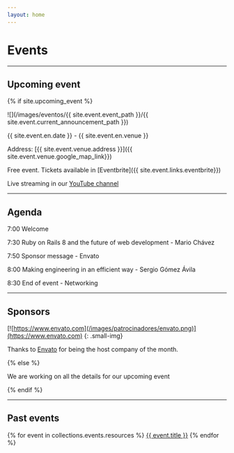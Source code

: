 ```yaml
---
layout: home
---
```


# Events

---

## Upcoming event

{% if site.upcoming_event %}

![](/images/eventos/{{ site.event.event_path }}/{{ site.event.current_announcement_path }})

{{ site.event.en.date }} - {{ site.event.en.venue }}

Address: [{{ site.event.venue.address }}]({{ site.event.venue.google_map_link}})

Free event. Tickets available in [Eventbrite]({{ site.event.links.eventbrite}})

Live streaming in our [YouTube channel]({{site.event.links.yotube}})

---

## Agenda

7:00 Welcome

7:30 Ruby on Rails 8 and the future of web development - Mario Chávez

7:50 Sponsor message - Envato

8:00 Making engineering in an efficient way - Sergio Gómez Ávila

8:30 End of event - Networking

---

## Sponsors

[![https://www.envato.com](/images/patrocinadores/envato.png)](https://www.envato.com)
{: .small-img}

Thanks to [Envato](https://www.envato.com) for being the host company of the month.

{% else %}

We are working on all the details for our upcoming event

{% endif %}

---

## Past events

{% for event in collections.events.resources %}
 <a href="{{ event.relative_url }}">{{ event.title }}</a>
{% endfor %}

